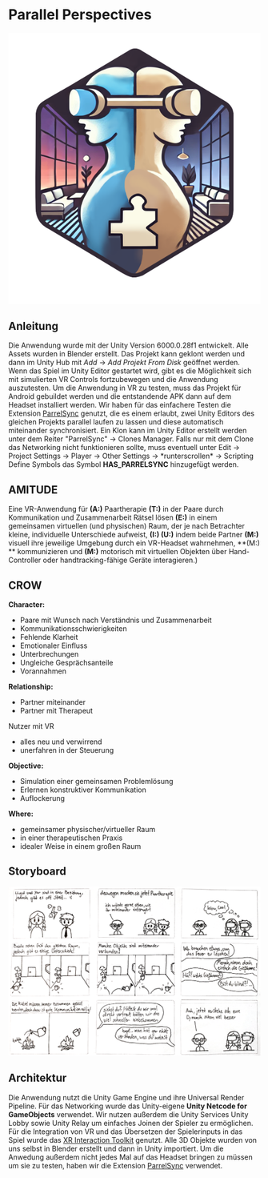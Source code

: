 # Parallel Perspectives

![Logo](parallel_perspectives_logo.png)

## Anleitung
Die Anwendung wurde mit der Unity Version 6000.0.28f1 entwickelt. Alle Assets wurden in Blender erstellt. Das Projekt kann geklont werden und dann im Unity Hub mit _Add_ -> _Add Projekt From Disk_ geöffnet werden. Wenn das Spiel im Unity Editor gestartet wird, gibt es die Möglichkeit sich mit simulierten VR Controls fortzubewegen und die Anwendung auszutesten. Um die Anwendung in VR zu testen, muss das Projekt für Android gebuildet werden und die entstandende APK dann auf dem Headset installiert werden. 
Wir haben für das einfachere Testen die Extension [ParrelSync](https://github.com/VeriorPies/ParrelSync) genutzt, die es einem erlaubt, zwei Unity Editors des gleichen Projekts parallel laufen zu lassen und diese automatisch miteinander synchronisiert. Ein Klon kann im Unity Editor erstellt werden unter dem Reiter "ParrelSync" -> Clones Manager. Falls nur mit dem Clone das Networking nicht funktionieren sollte, muss eventuell unter Edit -> Project Settings -> Player -> Other Settings -> \*runterscrollen\* -> Scripting Define Symbols das Symbol **HAS_PARRELSYNC** hinzugefügt werden. 

## AMITUDE
Eine VR-Anwendung für **(A:)** Paartherapie **(T:)** in der Paare durch Kommunikation und Zusammenarbeit Rätsel lösen **(E:)** in einem gemeinsamen virtuellen (und physischen) Raum, der je nach Betrachter kleine, individuelle Unterschiede aufweist, **(I:) (U:)** indem beide Partner **(M:)** visuell ihre jeweilige Umgebung durch ein VR-Headset wahrnehmen, **(M:) ** kommunizieren und **(M:)** motorisch mit virtuellen Objekten über Hand-Controller oder handtracking-fähige Geräte interagieren.)

## CROW
**Character:**
 - Paare mit Wunsch nach Verständnis und Zusammenarbeit
 - Kommunikationsschwierigkeiten
 - Fehlende Klarheit
 - Emotionaler Einfluss
 - Unterbrechungen
 - Ungleiche Gesprächsanteile
 - Vorannahmen

**Relationship:**
- Partner miteinander
- Partner mit Therapeut

Nutzer mit VR
- alles neu und verwirrend
- unerfahren in der Steuerung

**Objective:**
- Simulation einer gemeinsamen Problemlösung
- Erlernen konstruktiver Kommunikation
- Auflockerung

**Where:**
- gemeinsamer physischer/virtueller Raum 
- in einer therapeutischen Praxis
- idealer Weise in einem großen Raum

## Storyboard
![Storyboard](parallel_perspectives_storyboard.png)

## Architektur
Die Anwendung nutzt die Unity Game Engine und ihre Universal Render Pipeline. Für das Networking wurde das Unity-eigene **Unity Netcode for GameObjects** verwendet. Wir nutzen außerdem die Unity Services Unity Lobby sowie Unity Relay um einfaches Joinen der Spieler zu ermöglichen. Für die Integration von VR und das Übersetzen der Spielerinputs in das Spiel wurde das [XR Interaction Toolkit](https://docs.unity3d.com/Packages/com.unity.xr.interaction.toolkit@3.0/manual/index.html) genutzt. Alle 3D Objekte wurden von uns selbst in Blender erstellt und dann in Unity importiert. Um die Anwedung außerdem nicht jedes Mal auf das Headset bringen zu müssen um sie zu testen, haben wir die Extension [ParrelSync](https://github.com/VeriorPies/ParrelSync) verwendet. 


 
